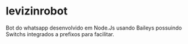 # levizinrobot
Bot do whatsapp desenvolvido em Node.Js usando Baileys possuindo Switchs integrados a prefixos para facilitar.
